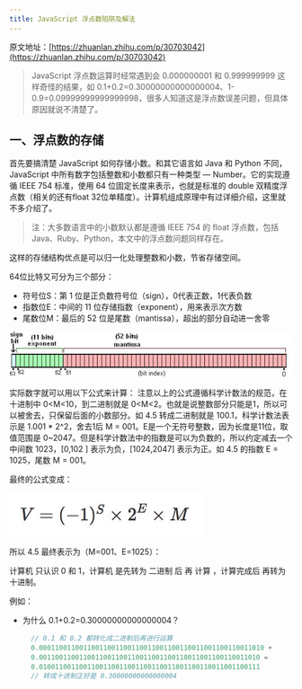 ```yaml
---
title: JavaScript 浮点数陷阱及解法
---
```


原文地址：[https://zhuanlan.zhihu.com/p/30703042](https://zhuanlan.zhihu.com/p/30703042)

>JavaScript 浮点数运算时经常遇到会 0.000000001 和 0.999999999 这样奇怪的结果，如 0.1+0.2=0.30000000000000004、1-0.9=0.09999999999999998，很多人知道这是浮点数误差问题，但具体原因就说不清楚了。

## 一、浮点数的存储

首先要搞清楚 JavaScript 如何存储小数。和其它语言如 Java 和 Python 不同，JavaScript 中所有数字包括整数和小数都只有一种类型 — Number。它的实现遵循 IEEE 754 标准，使用 64 位固定长度来表示，也就是标准的 double 双精度浮点数（相关的还有float 32位单精度）。计算机组成原理中有过详细介绍，这里就不多介绍了。
>注：大多数语言中的小数默认都是遵循 IEEE 754 的 float 浮点数，包括 Java、Ruby、Python，本文中的浮点数问题同样存在。

这样的存储结构优点是可以归一化处理整数和小数，节省存储空间。

64位比特又可分为三个部分：
* 符号位S：第 1 位是正负数符号位（sign），0代表正数，1代表负数
* 指数位E：中间的 11 位存储指数（exponent），用来表示次方数
* 尾数位M：最后的 52 位是尾数（mantissa），超出的部分自动进一舍零

![](./images/v2-7267a58b29892c3b723e3d6c3f73905a_hd.jpg)

实际数字就可以用以下公式来计算：
注意以上的公式遵循科学计数法的规范，在十进制中 0<M<10，到二进制就是 0<M<2。也就是说整数部分只能是1，所以可以被舍去，只保留后面的小数部分。如 4.5 转成二进制就是 100.1，科学计数法表示是 1.001 * 2^2，舍去1后 M = 001。E是一个无符号整数，因为长度是11位，取值范围是 0~2047。但是科学计数法中的指数是可以为负数的，所以约定减去一个中间数 1023，[0,102 ] 表示为负，[1024,2047] 表示为正。如 4.5 的指数 E = 1025，尾数 M = 001。

最终的公式变成：

![](./images/v2-2038480c70ce879e866767be10d74686_hd.jpg)

所以 4.5 最终表示为（M=001、E=1025）：

计算机 只认识 0 和 1，计算机 是先转为 二进制 后 再 计算 ，计算完成后 再转为 十进制。


例如：

* 为什么 0.1+0.2=0.30000000000000004？

  ```js
    // 0.1 和 0.2 都转化成二进制后再进行运算
	0.00011001100110011001100110011001100110011001100110011010 +
	0.0011001100110011001100110011001100110011001100110011010 =
	0.0100110011001100110011001100110011001100110011001100111
	// 转成十进制正好是 0.30000000000000004
  ```
  
  